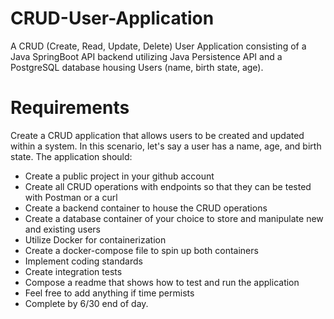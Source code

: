# CRUD-User-Application
A CRUD (Create, Read, Update, Delete) User Application consisting of a Java SpringBoot API backend utilizing Java Persistence API and a PostgreSQL database housing Users (name, birth state, age).

# Requirements
Create a CRUD application that allows users to be created and updated within a system. In this scenario, let's say a user has a name, age, and birth state. The application should:
- Create a public project in your github account
- Create all CRUD operations with endpoints so that they can be tested with Postman or a curl
- Create a backend container to house the CRUD operations
- Create a database container of your choice to store and manipulate new and existing users
- Utilize Docker for containerization
- Create a docker-compose file to spin up both containers
- Implement coding standards
- Create integration tests
- Compose a readme that shows how to test and run the application
- Feel free to add anything if time permists
- Complete by 6/30 end of day.
